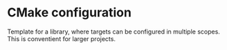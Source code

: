 CMake configuration
========================

Template for a library, where targets can be configured in multiple
scopes. This is conventient for larger projects.


